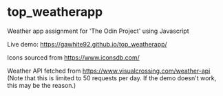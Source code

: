# top_weatherapp
Weather app assignment for 'The Odin Project' using Javascript

Live demo: https://gawhite92.github.io/top_weatherapp/

Icons sourced from https://www.iconsdb.com/

Weather API fetched from https://www.visualcrossing.com/weather-api 
(Note that this is limited to 50 requests per day. If the demo doesn't work, this may be the reason.)